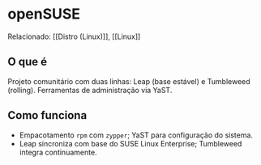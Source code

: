 # openSUSE

Relacionado: [[Distro (Linux)]], [[Linux]]

## O que é
Projeto comunitário com duas linhas: Leap (base estável) e Tumbleweed (rolling). Ferramentas de administração via YaST.

## Como funciona
- Empacotamento `rpm` com `zypper`; YaST para configuração do sistema.
- Leap sincroniza com base do SUSE Linux Enterprise; Tumbleweed integra continuamente.
